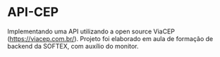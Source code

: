 # API-CEP
Implementando uma API utilizando a open source ViaCEP (https://viacep.com.br/). Projeto foi elaborado em aula de formação de backend da SOFTEX, com auxílio do monitor.
